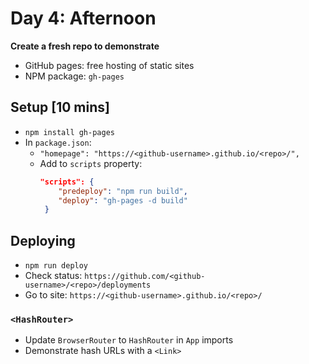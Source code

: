 # Day 4: Afternoon

**Create a fresh repo to demonstrate**

- GitHub pages: free hosting of static sites
- NPM package: `gh-pages`

## Setup [10 mins]

- `npm install gh-pages`
- In `package.json`:
    - `"homepage": "https://<github-username>.github.io/<repo>/",`
    - Add to `scripts` property:
       ```json
       "scripts": {
           "predeploy": "npm run build",
           "deploy": "gh-pages -d build"
        }
       ```

## Deploying

- `npm run deploy`
- Check status: `https://github.com/<github-username>/<repo>/deployments`
- Go to site: `https://<github-username>.github.io/<repo>/`

### `<HashRouter>`

- Update `BrowserRouter` to `HashRouter` in `App` imports
- Demonstrate hash URLs with a `<Link>`
